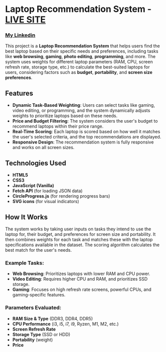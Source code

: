 # Laptop Recommendation System - [LIVE SITE](toplaptop.net)
### [My Linkedin](https://www.linkedin.com/in/daniel-ziv/)

This project is a **Laptop Recommendation System** that helps users find the best laptop based on their specific needs and preferences, including tasks like **web browsing**, **gaming**, **photo editing**, **programming**, and more. The system uses weights for different laptop parameters (RAM, CPU, screen refresh rate, storage type, etc.) to calculate the best-suited laptops for users, considering factors such as **budget**, **portability**, and **screen size preferences**.

## Features

- **Dynamic Task-Based Weighting**: Users can select tasks like gaming, video editing, or programming, and the system dynamically adjusts weights to prioritize laptops based on these needs.
- **Price and Budget Filtering**: The system considers the user's budget to recommend laptops within their price range.
- **Real-Time Scoring**: Each laptop is scored based on how well it matches the user's selected criteria, and the top recommendations are displayed.
- **Responsive Design**: The recommendation system is fully responsive and works on all screen sizes.

## Technologies Used

- **HTML5**
- **CSS3**
- **JavaScript (Vanilla)**
- **Fetch API** (for loading JSON data)
- **CircleProgress.js** (for rendering progress bars)
- **SVG icons** (for visual indicators)

## How It Works

The system works by taking user inputs on tasks they intend to use the laptop for, their budget, and preferences for screen size and portability. It then combines weights for each task and matches these with the laptop specifications available in the dataset. The scoring algorithm calculates the best match for the user's needs.

### Example Tasks:

- **Web Browsing**: Prioritizes laptops with lower RAM and CPU power.
- **Video Editing**: Requires higher CPU and RAM, and prioritizes SSD storage.
- **Gaming**: Focuses on high refresh rate screens, powerful CPUs, and gaming-specific features.
  
### Parameters Evaluated:

- **RAM Size & Type** (DDR3, DDR4, DDR5)
- **CPU Performance** (i3, i5, i7, i9, Ryzen, M1, M2, etc.)
- **Screen Refresh Rate**
- **Storage Type** (SSD or HDD)
- **Portability** (weight)
- **Price**


